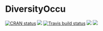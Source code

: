 # DiversityOccu
 <!-- badges: start -->
  [![CRAN status](https://www.r-pkg.org/badges/version/DiversityOccupancy)](https://CRAN.R-project.org/package=DiversityOccupancy)
  [![](https://img.shields.io/badge/lifecycle-maturing-blue.svg)](https://www.tidyverse.org/lifecycle/#maturing)
  [![Travis build status](https://travis-ci.org/derek-corcoran-barrios/DiversityOccu.svg?branch=master)](https://travis-ci.org/derek-corcoran-barrios/DiversityOccu)
  [![](http://cranlogs.r-pkg.org/badges/grand-total/DiversityOccupancy?color=blue)](https://cran.r-project.org/package=DiversityOccupancy)
[![](http://cranlogs.r-pkg.org/badges/last-month/DiversityOccupancy?color=green)](https://cran.r-project.org/package=DiversityOccupancy)
  <!-- badges: end -->
